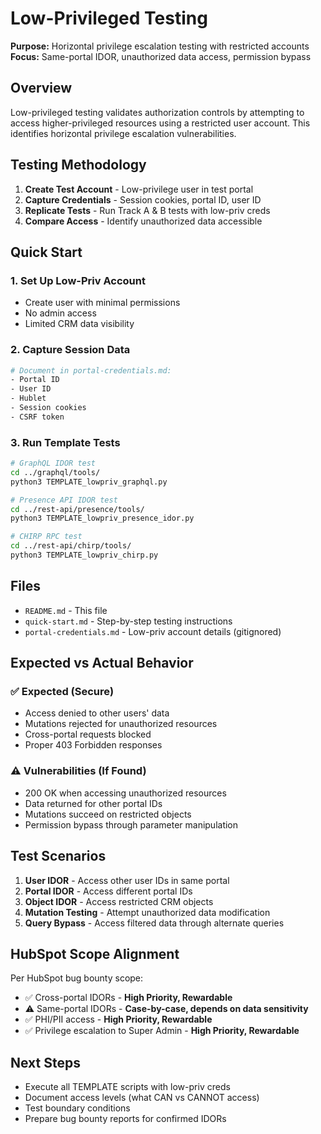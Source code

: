 # Low-Privileged Testing

**Purpose:** Horizontal privilege escalation testing with restricted accounts
**Focus:** Same-portal IDOR, unauthorized data access, permission bypass

## Overview

Low-privileged testing validates authorization controls by attempting to access higher-privileged resources using a restricted user account. This identifies horizontal privilege escalation vulnerabilities.

## Testing Methodology

1. **Create Test Account** - Low-privilege user in test portal
2. **Capture Credentials** - Session cookies, portal ID, user ID
3. **Replicate Tests** - Run Track A & B tests with low-priv creds
4. **Compare Access** - Identify unauthorized data accessible

## Quick Start

### 1. Set Up Low-Priv Account
- Create user with minimal permissions
- No admin access
- Limited CRM data visibility

### 2. Capture Session Data
```bash
# Document in portal-credentials.md:
- Portal ID
- User ID
- Hublet
- Session cookies
- CSRF token
```

### 3. Run Template Tests
```bash
# GraphQL IDOR test
cd ../graphql/tools/
python3 TEMPLATE_lowpriv_graphql.py

# Presence API IDOR test
cd ../rest-api/presence/tools/
python3 TEMPLATE_lowpriv_presence_idor.py

# CHIRP RPC test
cd ../rest-api/chirp/tools/
python3 TEMPLATE_lowpriv_chirp.py
```

## Files

- `README.md` - This file
- `quick-start.md` - Step-by-step testing instructions
- `portal-credentials.md` - Low-priv account details (gitignored)

## Expected vs Actual Behavior

### ✅ Expected (Secure)
- Access denied to other users' data
- Mutations rejected for unauthorized resources
- Cross-portal requests blocked
- Proper 403 Forbidden responses

### ⚠️ Vulnerabilities (If Found)
- 200 OK when accessing unauthorized resources
- Data returned for other portal IDs
- Mutations succeed on restricted objects
- Permission bypass through parameter manipulation

## Test Scenarios

1. **User IDOR** - Access other user IDs in same portal
2. **Portal IDOR** - Access different portal IDs
3. **Object IDOR** - Access restricted CRM objects
4. **Mutation Testing** - Attempt unauthorized data modification
5. **Query Bypass** - Access filtered data through alternate queries

## HubSpot Scope Alignment

Per HubSpot bug bounty scope:
- ✅ Cross-portal IDORs - **High Priority, Rewardable**
- ⚠️ Same-portal IDORs - **Case-by-case, depends on data sensitivity**
- ✅ PHI/PII access - **High Priority, Rewardable**
- ✅ Privilege escalation to Super Admin - **High Priority, Rewardable**

## Next Steps

- Execute all TEMPLATE scripts with low-priv creds
- Document access levels (what CAN vs CANNOT access)
- Test boundary conditions
- Prepare bug bounty reports for confirmed IDORs
